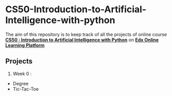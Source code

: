 # CS50-Introduction-to-Artificial-Intelligence-with-python
The aim of this repository is to keep track of all the projects of online course **[CS50 : Introduction to Artificial Intelligence with Python](https://www.edx.org/course/cs50s-introduction-to-artificial-intelligence-with-python)** on **[Edx Online Learning Platform](https://www.edx.org/)**

## Projects
1. Week 0 :
  * Degree
  * Tic-Tac-Toe
